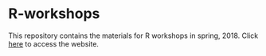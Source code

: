 # R-workshops
This repository contains the materials for R workshops in spring, 2018. Click [here](https://melanieihuei.github.io/R-workshops/) to access the website.
